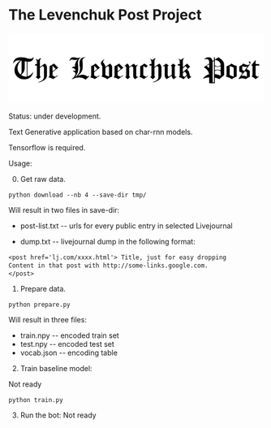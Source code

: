 # The Levenchuk Post Project

![tLPp](img/logo.png)

Status: under development.

Text Generative application based on char-rnn models.

Tensorflow is required.


Usage:

0. Get raw data.
```
python download --nb 4 --save-dir tmp/
```

Will result in two files in save-dir:

- post-list.txt -- urls for every public entry in selected Livejournal

- dump.txt -- livejournal dump in the following format:

 ```
 <post href='lj.com/xxxx.html'> Title, just for easy dropping
 Content in that post with http://some-links.google.com.
 </post>
 ```


1. Prepare data.

```
python prepare.py
```

Will result in three files:

- train.npy -- encoded train set
- test.npy -- encoded test set
- vocab.json -- encoding table

2. Train baseline model:

Not ready
```
python train.py
```

3. Run the bot:
Not ready



 

